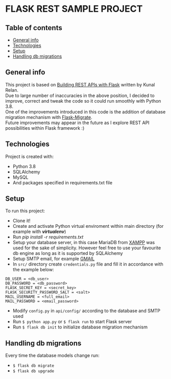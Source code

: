 # FLASK REST SAMPLE PROJECT

## Table of contents
* [General info](#general-info)
* [Technologies](#technologies)
* [Setup](#setup)
* [Handling db migrations](#handling-db-migrations)

## General info
This project is based on [Building REST APIs with Flask](https://www.amazon.com/Building-REST-APIs-Flask-Services/dp/1484250214) written by Kunal Relan. <br>
Due to large number of inaccuracies in the above position, I decided to improve, correct and tweak the code so it could run smoothly with Python 3.8. <br>
One of the improvements introduced in this code is the addition of database migration mechanism with [Flask-Migrate](https://flask-sqlalchemy.palletsprojects.com/).<br>
Future improvements may appear in the future as I explore REST API possibilities within Flask framework :)

## Technologies
Project is created with:
* Python 3.8
* SQLAlchemy
* MySQL
* And packages specified in requirements.txt file

## Setup
To run this project:
* Clone it!
* Create and activate Python virtual enviroment within main directory (for example with ***virtualenv***)
* Run *pip install -r requirements.txt*
* Setup your database server, in this case MariaDB from [XAMPP](https://www.apachefriends.org/) was used for the sake of simplicity. However feel free to use your favourite db engine as long as it is supported by SQLAlchemy
* Setup SMTP email, for example [GMAIL](https://support.google.com/a/answer/176600?hl=pl)
* In ```src/``` directory create ```credentials.py``` file and fill it in accordance with the example below:
```
DB_USER = <db_user>
DB_PASSWORD = <db_password>
FLASK_SECRET_KEY = <secret_key>
FLASK_SECURITY_PASSWORD_SALT = <salt>
MAIL_USERNAME = <full_email>
MAIL_PASSWORD = <email_password>
```
* Modify ```config.py``` in ```api/config/``` according to the database and SMTP used
* Run ```$ python app.py``` or ```$ flask run``` to start Flask server
* Run ```$ flask db init``` to initialize database migration mechanism

## Handling db migrations
Every time the database models change run:
* ```$ flask db migrate```
* ```$ flask db upgrade```
